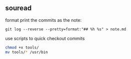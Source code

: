 ## souread

format print the commits as the note:
```
git log --reverse --pretty=format:"## %h %s" > note.md
```

use scripts to quick checkout commits
```sh
chmod +x tools/
mv tools/* /usr/bin
```
